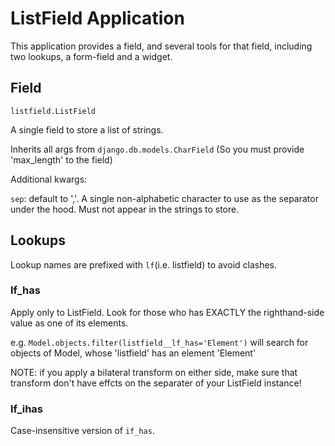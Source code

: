# ListField Application
This application provides a field, and several tools for that field, 
including two lookups, a form-field and a widget.

## Field
`listfield.ListField`

A single field to store a list of strings.

Inherits all args from `django.db.models.CharField` (So you
must provide 'max_length' to the field)

Additional kwargs:

`sep`: default to ','. A single non-alphabetic character to use as the
separator under the hood. Must not appear in the strings to store.

## Lookups
Lookup names are prefixed with `lf`(i.e. listfield) to avoid clashes.
### lf_has
Apply only to ListField. Look for those who has EXACTLY 
the righthand-side value as one of its elements.

e.g. `Model.objects.filter(listfield__lf_has='Element')` will search
for objects of Model, whose 'listfield' has an element 'Element'

NOTE: if you apply a bilateral transform on either side, make sure
that transform don't have effcts on the separater of your
ListField instance!

### lf_ihas
Case-insensitive version of `if_has`.